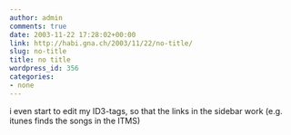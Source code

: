 ```yaml
---
author: admin
comments: true
date: 2003-11-22 17:28:02+00:00
link: http://habi.gna.ch/2003/11/22/no-title/
slug: no-title
title: no title
wordpress_id: 356
categories:
- none
---
```


i even start to edit my ID3-tags, so that the links in the sidebar work (e.g. itunes finds the songs in the ITMS)
